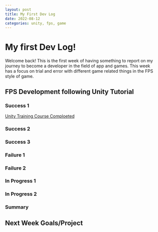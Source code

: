 ```yaml
---
layout: post
title: My First Dev Log
date: 2022-08-12
categories: unity, fps, game
---
```



# My first Dev Log!

Welcome back! This is the first week of having something to report on my journey to become a developer in the field of app and games. This week has a focus on trial and error with different game related things in the FPS style of game.

## FPS Development following Unity Tutorial

### Success 1

[Unity Training Course Comploeted](https://learn.unity.com/project/creator-kit-fps?uv=2020.3)

### Success 2
### Success 3

### Failure 1
### Failure 2

### In Progress 1
### In Progress 2

### Summary

## Next Week Goals/Project
